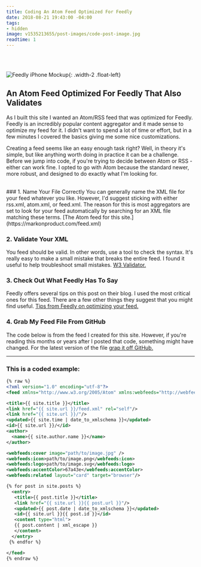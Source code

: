 ```yaml
---
title: Coding An Atom Feed Optimized For Feedly
date: 2018-08-21 19:43:00 -04:00
tags:
- hidden
image: v1535213655/post-images/code-post-image.jpg
readtime: 1
---
```


<br>
<br>

![Feedly iPhone Mockup](https://res.cloudinary.com/dbrkuvff5/image/upload/f_auto,q_auto/c_scale,q_auto:best,w_250/v1535218675/post-images/iphone-feedly-mockup.jpg){: .width-2 .float-left}

## An Atom Feed Optimized For Feedly That Also Validates
As I built this site I wanted an Atom/RSS feed that was optimized for Feedly. Feedly is an incredibly popular content aggregator and it made sense to optimize my feed for it. I didn't want to spend a lot of time or effort, but in a few minutes I covered the basics giving me some nice customizations.

Creating a feed seems like an easy enough task right? Well, in theory it's simple, but like anything worth doing in practice it can be a challenge. Before we jump into code, if you're trying to decide between Atom or RSS - either can work fine. I opted to go with Atom because the standard newer, more robust, and designed to do exactly what I'm looking for.


<br>
### 1. Name Your File Correctly
You can generally name the XML file for your feed whatever you like. However, I'd suggest sticking with either rss.xml, atom.xml, or feed.xml. The reason for this is most aggregators are set to look for your feed automatically by searching for an XML file matching these terms. [The Atom feed for this site.](https://markonproduct.com/feed.xml)

### 2. Validate Your XML
You feed should be valid. In other words, use a tool to check the syntax. It's really easy to make a small mistake that breaks the entire feed. I found it useful to help troubleshoot small mistakes. [W3 Validator.](https://validator.w3.org/feed/check.cgi?url=https%3A%2F%2Fmarkonproduct.com%2Ffeed.xml)

### 3. Check Out What Feedly Has To Say
Feedly offers several tips on this post on their blog. I used the most critical ones for this feed. There are a few other things they suggest that you might find useful. [Tips from Feedly on optimizing your feed.](https://blog.feedly.com/10-ways-to-optimize-your-feed-for-feedly/)

### 4. Grab My Feed File From GitHub
The code below is from the feed I created for this site. However, if you're reading this months or years after I posted that code, something might have changed. For the latest version of the file [grap it off GitHub.](https://github.com/markthelefty/markthelefty.github.io/blob/master/feed.xml)


<hr>

### This is a coded example:


```xml
{% raw %}
<?xml version="1.0" encoding="utf-8"?>
<feed xmlns="http://www.w3.org/2005/Atom" xmlns:webfeeds="http://webfeeds.org/rss/1.0">

<title>{{ site.title }}</title>
<link href="{{ site.url }}/feed.xml" rel="self"/>
<link href="{{ site.url }}/"/>
<updated>{{ site.time | date_to_xmlschema }}</updated>
<id>{{ site.url }}/</id>
<author>
  <name>{{ site.author.name }}</name>
</author>

<webfeeds:cover image="path/to/image.jpg" />
<webfeeds:icon>path/to/image.png</webfeeds:icon>
<webfeeds:logo>path/to/image.svg</webfeeds:logo>
<webfeeds:accentColor>67a43e</webfeeds:accentColor>
<webfeeds:related layout="card" target="browser"/>

{% for post in site.posts %}
  <entry>
   <title>{{ post.title }}</title>
   <link href="{{ site.url }}{{ post.url }}"/>
   <updated>{{ post.date | date_to_xmlschema }}</updated>
   <id>{{ site.url }}{{ post.id }}</id>
   <content type="html">
   {{ post.content | xml_escape }}
   </content>
  </entry>
 {% endfor %}

</feed>
{% endraw %}
```

